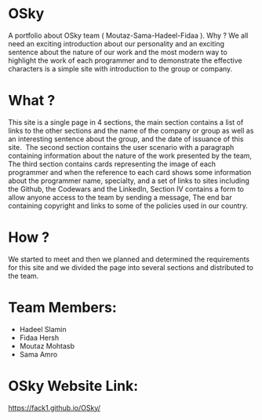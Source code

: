 # OSky
A portfolio about OSky team ( Moutaz-Sama-Hadeel-Fidaa ).
Why ?
We all need an exciting introduction about our personality and an exciting sentence about the nature of our work and the most modern way to highlight the work of each programmer and to demonstrate the effective characters is a simple site with introduction to the group or company.

# What ?
This site is a single page in 4 sections, the main section contains a list of links to the other sections and the name of the company or group as well as an interesting sentence about the group, and the date of issuance of this site.
 The second section contains the user scenario with a paragraph containing information about the nature of the work presented by the team,
The third section contains cards representing the image of each programmer and when the reference to each card shows some information about the programmer name, specialty, and a set of links to sites including the Github, the Codewars and the LinkedIn,
Section IV contains a form to allow anyone access to the team by sending a message,
The end bar containing copyright and links to some of the policies used in our country.

# How ?
We started to meet and then we planned and determined the requirements for this site and we divided the page into several sections and distributed to the team.

# Team Members:
- Hadeel Slamin
- Fidaa Hersh
- Moutaz Mohtasb
- Sama Amro

# OSky Website Link:
https://fack1.github.io/OSky/
